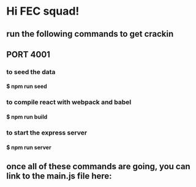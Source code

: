 # Hi FEC squad!

## run the following commands to get crackin
## PORT 4001

### to seed the data
#### $ npm run seed

### to compile react with webpack and babel
#### $ npm run build

### to start the express server
#### $ npm run server

## once all of these commands are going, you can link to the main.js file here:
# <script src='http://localhost:4001/main.js'><script>

